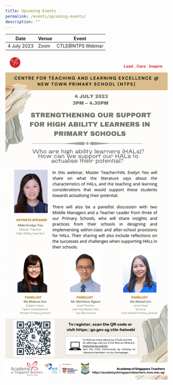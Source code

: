 ```yaml
---
title: Upcoming Events
permalink: /events/upcoming-events/
description: ""
---
```

<p id="TCLE-YISS23"></p>

| Date | Venue | Event|
| -------- | -------- | -------- |
| 4 July 2023     | Zoom  | CTLE@NTPS Webinar|

<a href="https://go.gov.sg/ctle-halwebi"><img src="/images/Events/ctle-hal-jul23.png" style="width:1000px"></a>